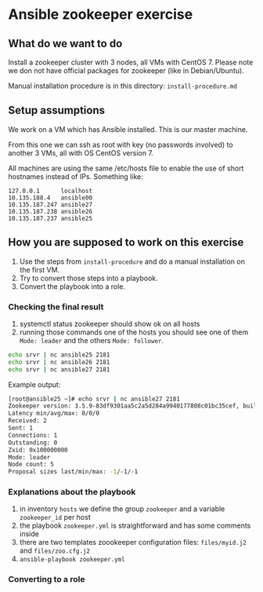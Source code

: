 # Ansible zookeeper exercise

## What do we want to do

Install a zookeeper cluster with 3 nodes, all VMs with CentOS 7. 
Please note we don not have official packages for zookeeper (like in Debian/Ubuntu).

Manual installation procedure is in this directory: `install-procedure.md`

## Setup assumptions

We work on a VM which has Ansible installed. This is our master machine. 

From this one we can ssh as root with key (no passwords involved) to another 3 
VMs, all with OS CentOS version 7.

All machines are using the same /etc/hosts file to enable the use of short 
hostnames instead of IPs. Something like:

``` /etc/hosts file
127.0.0.1      localhost
10.135.188.4   ansible00
10.135.187.247 ansible27
10.135.187.238 ansible26
10.135.187.237 ansible25
``` 

## How you are supposed to work on this exercise
1. Use the steps from ```install-procedure``` and do a manual installation 
on the first VM. 
1. Try to convert those steps into a playbook.
1. Convert the playbook into a role.

### Checking the final result
1. systemctl status zookeeper should show ok on all hosts
2. running those commands one of the hosts you should see one of them 
```Mode: leader``` and the others ```Mode: follower```.
```bash
echo srvr | nc ansible25 2181
echo srvr | nc ansible26 2181
echo srvr | nc ansible27 2181
```

Example output:
```bash
[root@ansible25 ~]# echo srvr | nc ansible27 2181
Zookeeper version: 3.5.9-83df9301aa5c2a5d284a9940177808c01bc35cef, built on 01/06/2021 19:49 GMT
Latency min/avg/max: 0/0/0
Received: 2
Sent: 1
Connections: 1
Outstanding: 0
Zxid: 0x100000000
Mode: leader
Node count: 5
Proposal sizes last/min/max: -1/-1/-1
```

### Explanations about the playbook
1. in inventory `hosts` we define the group `zookeeper` and a 
variable `zookeeper_id` per host
2. the playbook `zookeeper.yml` is straightforward and has some comments inside
3. there are two templates zoookeeper configuration files: `files/myid.j2` 
and `files/zoo.cfg.j2`
4. `ansible-playbook zookeeper.yml` 

### Converting to a role




